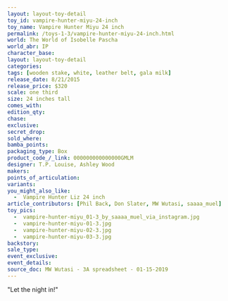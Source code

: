 ```yaml
---
layout: layout-toy-detail 
toy_id: vampire-hunter-miyu-24-inch
toy_name: Vampire Hunter Miyu 24 inch
permalink: /toys-1-3/vampire-hunter-miyu-24-inch.html
world: The World of Isobelle Pascha
world_abr: IP
character_base: 
layout: layout-toy-detail
categories: 
tags: [wooden stake, white, leather belt, gala milk]
release_date: 8/21/2015
release_price: $320 
scale: one third
size: 24 inches tall
comes_with: 
edition_qty: 
chase: 
exclusive: 
secret_drop: 
sold_where: 
bamba_points: 
packaging_type: Box
product_code_/_link: 000000000000000GMLM
designer: T.P. Louise, Ashley Wood
makers: 
points_of_articulation: 
variants: 
you_might_also_like: 
  -  Vampire Hunter Liz 24 inch
article_contributors: [Phil Back, Don Slater, MW Wutasi, saaaa_muel]
toy_pics: 
  -  vampire-hunter-miyu_01-3_by_saaaa_muel_via_instagram.jpg
  -  vampire-hunter-miyu-01-3.jpg
  -  vampire-hunter-miyu-02-3.jpg
  -  vampire-hunter-miyu-03-3.jpg
backstory: 
sale_type: 
event_exclusive: 
event_details: 
source_doc: MW Wutasi - 3A spreadsheet - 01-15-2019
---
```

"Let the night in!"